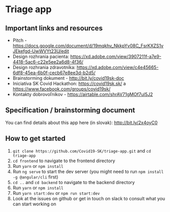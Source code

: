 # Triage app

## Important links and resources
 
- Pitch - https://docs.google.com/document/d/19mqkhv_NkkpYv08C_FsrKXZS1vJEkefgd-UwWVYt23U/edit
- Design rozhrania pacienta: https://xd.adobe.com/view/3907211f-a7e9-4418-5ac6-c22e5ee2a6d8-4f36/
- Design rozhrania zdravotníka: https://xd.adobe.com/view/c4e45665-6df8-45ea-6b0f-cecb67e8ee3d-b2d5/
- Brainstorming dokument - http://bit.ly/covid19sk-doc 
- Iniciatíva SK Covid Hackathon:  https://covid19sk.sk/ a https://www.facebook.com/groups/covid19sk/
- Kontakty dobrovoľníkov - https://airtable.com/shrAV71gMOf7ul5J2

## Specification / brainstorming document

You can find details about this app here (in slovak): http://bit.ly/2x4oyC0

## How to get started 

1. `git clone https://github.com/Covid19-SK/triage-app.git` and `cd triage-app`
2. `cd frontend` to navigate to the frontend directory
3. Run `yarn` or `npm install`
4. Run `ng serve` to start the dev server (you might need to run `npm install -g @angular/cli` first)
5. `cd ..` and `cd backend` to navigate to the backend directory
6. Run `yarn` or `npm install`
7. Run `yarn start:dev` or `npm run start:dev`
8. Look at the issues on github or get in touch on slack to consult what you can start working on


